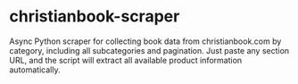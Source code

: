 # christianbook-scraper
Async Python scraper for collecting book data from christianbook.com by category, including all subcategories and pagination. Just paste any section URL, and the script will extract all available product information automatically.

